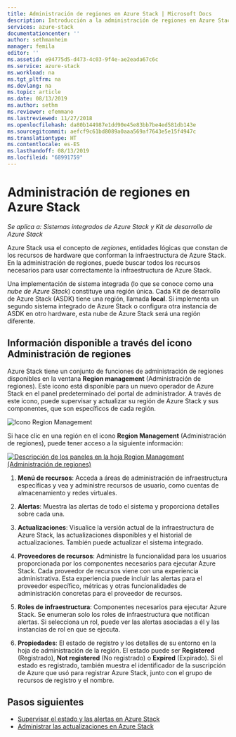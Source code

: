 ```yaml
---
title: Administración de regiones en Azure Stack | Microsoft Docs
description: Introducción a la administración de regiones en Azure Stack.
services: azure-stack
documentationcenter: ''
author: sethmanheim
manager: femila
editor: ''
ms.assetid: e94775d5-d473-4c03-9f4e-ae2eada67c6c
ms.service: azure-stack
ms.workload: na
ms.tgt_pltfrm: na
ms.devlang: na
ms.topic: article
ms.date: 08/13/2019
ms.author: sethm
ms.reviewer: efemmano
ms.lastreviewed: 11/27/2018
ms.openlocfilehash: da80b144987e1dd90e45e83bb7be4ed581db143e
ms.sourcegitcommit: aefcf9c61bd8089a0aaa569af7643e5e15f4947c
ms.translationtype: HT
ms.contentlocale: es-ES
ms.lasthandoff: 08/13/2019
ms.locfileid: "68991759"
---
```

# <a name="region-management-in-azure-stack"></a>Administración de regiones en Azure Stack

*Se aplica a: Sistemas integrados de Azure Stack y Kit de desarrollo de Azure Stack*

Azure Stack usa el concepto de *regiones*, entidades lógicas que constan de los recursos de hardware que conforman la infraestructura de Azure Stack. En la administración de regiones, puede buscar todos los recursos necesarios para usar correctamente la infraestructura de Azure Stack.

Una implementación de sistema integrada (lo que se conoce como una *nube de Azure Stack*) constituye una región única. Cada Kit de desarrollo de Azure Stack (ASDK) tiene una región, llamada **local**. Si implementa un segundo sistema integrado de Azure Stack o configura otra instancia de ASDK en otro hardware, esta nube de Azure Stack será una región diferente.

## <a name="information-available-through-the-region-management-tile"></a>Información disponible a través del icono Administración de regiones

Azure Stack tiene un conjunto de funciones de administración de regiones disponibles en la ventana **Region management** (Administración de regiones). Este icono está disponible para un nuevo operador de Azure Stack en el panel predeterminado del portal de administrador. A través de este icono, puede supervisar y actualizar su región de Azure Stack y sus componentes, que son específicos de cada región.

![Icono Region Management](media/azure-stack-region-management/image1.png)

Si hace clic en una región en el icono **Region Management** (Administración de regiones), puede tener acceso a la siguiente información:

[![Descripción de los paneles en la hoja Region Management (Administración de regiones)](media/azure-stack-region-management/regionssm.png "Hoja Region Management (Administración de regiones)")](media/azure-stack-region-management/regions.png#lightbox)

1. **Menú de recursos**: Acceda a áreas de administración de infraestructura específicas y vea y administre recursos de usuario, como cuentas de almacenamiento y redes virtuales.

2. **Alertas**: Muestra las alertas de todo el sistema y proporciona detalles sobre cada una.

3. **Actualizaciones**: Visualice la versión actual de la infraestructura de Azure Stack, las actualizaciones disponibles y el historial de actualizaciones. También puede actualizar el sistema integrado.

4. **Proveedores de recursos**: Administre la funcionalidad para los usuarios proporcionada por los componentes necesarios para ejecutar Azure Stack. Cada proveedor de recursos viene con una experiencia administrativa. Esta experiencia puede incluir las alertas para el proveedor específico, métricas y otras funcionalidades de administración concretas para el proveedor de recursos.

5. **Roles de infraestructura**: Componentes necesarios para ejecutar Azure Stack. Se enumeran solo los roles de infraestructura que notifican alertas. Si selecciona un rol, puede ver las alertas asociadas a él y las instancias de rol en que se ejecuta.

6. **Propiedades**: El estado de registro y los detalles de su entorno en la hoja de administración de la región. El estado puede ser **Registered** (Registrado), **Not registered** (No registrado) o **Expired** (Expirado). Si el estado es registrado, también muestra el identificador de la suscripción de Azure que usó para registrar Azure Stack, junto con el grupo de recursos de registro y el nombre.

## <a name="next-steps"></a>Pasos siguientes

- [Supervisar el estado y las alertas en Azure Stack](azure-stack-monitor-health.md)
- [Administrar las actualizaciones en Azure Stack](azure-stack-updates.md)
